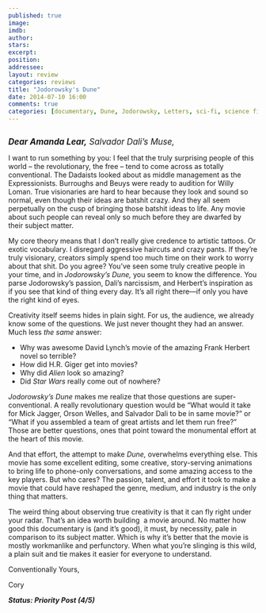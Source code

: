 ```yaml
---
published: true
image: 
imdb: 
author:  
stars: 
excerpt: 
position: 
addressee: 
layout: review
categories: reviews
title: "Jodorowsky's Dune"
date: 2014-07-10 16:00
comments: true
categories: [documentary, Dune, Jodorowsky, Letters, sci-fi, science fiction]
---
```

<div><p><span class="full-image-block ssNonEditable"><span><a href="/letters/2014/7/10/jodorowskys-dune.html"><img src="http://rollotomasi73.files.wordpress.com/2014/07/jodorowskys-dune.jpg" alt="" /></a></span></span></p>
<p><em style="font-size:120%;"><strong>Dear Amanda Lear,</strong> Salvador Dali&#8217;s Muse,</em></p>
<p>I want to run something by you: I feel that the truly surprising people of this world &ndash; the revolutionary, the free &ndash; tend to come across as totally conventional. The Dadaists looked about as middle management as the Expressionists. Burroughs and Beuys were ready to audition for Willy Loman. True visionaries are hard to hear because they look and sound so normal, even though their ideas are batshit crazy. And they all seem perpetually on the cusp of bringing those batshit ideas to life. Any movie about such people can reveal only so much before they are dwarfed by their subject matter.</p>
<p>My core theory means that I don&rsquo;t really give credence to artistic tattoos. Or exotic vocabulary. I disregard aggressive haircuts and crazy pants. If they&rsquo;re truly visionary, creators simply spend too much time on their work to worry about that shit. Do you agree? You&rsquo;ve seen some truly creative people in your time, and in <em>Jodorowsky&#8217;s Dune, </em>you seem to know the difference. You parse Jodorowsky&rsquo;s passion, Dali&rsquo;s narcissism, and Herbert&rsquo;s inspiration as if you see that kind of thing every day. It&rsquo;s all right there&mdash;if only you have the right kind of eyes.</p>
<p>Creativity itself seems hides in plain sight. For us, the audience, we already know some of the questions. We just never thought they had an answer. Much less <em>the same</em> answer:</p>
<ul>
<li>Why was awesome David Lynch&rsquo;s movie of the amazing Frank Herbert novel so terrible?&nbsp;</li>
<li>How did H.R. Giger get into movies?&nbsp;</li>
<li>Why did <em>Alien</em> look so amazing?</li>
<li>Did <em>Star Wars</em> really come out of nowhere?</li>
</ul>
<p><em>Jodorowsky&rsquo;s Dune</em> makes me realize that those questions are super-conventional. A really revolutionary question would be &ldquo;What would it take for Mick Jagger, Orson Welles, and Salvador Dali to be in same movie?&rdquo; or &ldquo;What if you assembled a team of great artists and let them run free?&rdquo; Those are better questions, ones that point toward the monumental effort at the heart of this movie.</p>
<p>And that effort, the attempt to make <em>Dune, </em>overwhelms everything else. This movie has some excellent editing, some creative, story-serving animations to bring life to phone-only conversations, and some amazing access to the key players. But who cares? The passion, talent, and effort it took to make a movie that could have reshaped the genre, medium, and industry is the only thing that matters.&nbsp;</p>
<p>The weird thing about observing true creativity is that it can fly right under your radar. That&rsquo;s an idea worth building&nbsp; a movie around. No matter how good this documentary is (and it&rsquo;s good), it must, by necessity, pale in comparison to its subject matter. Which is why it&rsquo;s better that the movie is mostly workmanlike and perfunctory. When what you&rsquo;re slinging is this wild, a plain suit and tie makes it easier for everyone to understand.</p>
<p>Conventionally Yours,</p>
<p>Cory</p>
<p><strong><em>Status: Priority Post (4/5)</em></strong></p></div>
